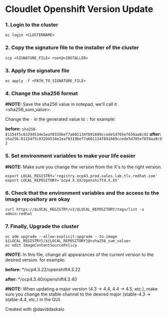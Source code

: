 # Cloudlet Openshift Version Update

### 1. Login to the cluster

    oc login <CLUSTERNAME>

  
### 2. Copy the signature file to the installer of the cluster

    
    scp <SIGNATURE_FILE> root@<INSTALLER>

### 3. Apply the signature file

    oc apply -f <PATH_TO_SIGNATURE_FILE>

### 4. Change the sha256 format

**#NOTE:** Save the sha256 value in notepad, we'll call it <sha256_sum_value>.

Change the `-` in the generated value to `:`
for example:

**before:** `sha256-81154f5c03294534e1eaf0319bef7a601134f891689ccede5d705ef659aa8c92`
**after:** `sha256:81154f5c03294534e1eaf0319bef7a601134f891689ccede5d705ef659aa8c92`

### 5. Set environment variables to make your life easier
**#NOTE:** Make sure you change the version from the X's to the right version.

    export LOCAL_REGISTRY='registry.ocp43.prod.sales.lab.tlv.redhat.com'
    export LOCAL_REPOSITORY='ocp4.X.XX/openshift4.X.XX'
  
### 6. Check that the environment variables and the access to the image repository are okay

    curl https://$LOCAL_REGISTRY/v2/$LOCAL_REPOSITORY/tags/list -u admin:redhat

### 7. Finally, Upgrade the cluster

    oc adm upgrade --allow-explicit-upgrade --to-image ${LOCAL_REGISTRY}/${LOCAL_REPOSITORY}@<sha256_sum_value>
    oc edit ImageContentSourcePolicy

**#NOTE:** In this file, change all appearances of the current version to the desired version.
for example:

**before:** */ocp4.3.22/openshift4.3.22

**after:** */ocp4.3.40/openshift4.3.40


**#NOTE:** When updating a major version (4.3 -> 4.4, 4.4 -> 4.5, etc.),    make sure you change the stable channel to the desired major (stable-4.3 -> stable-4.4, etc.) in the GUI.

Created with @daviddaskalo
